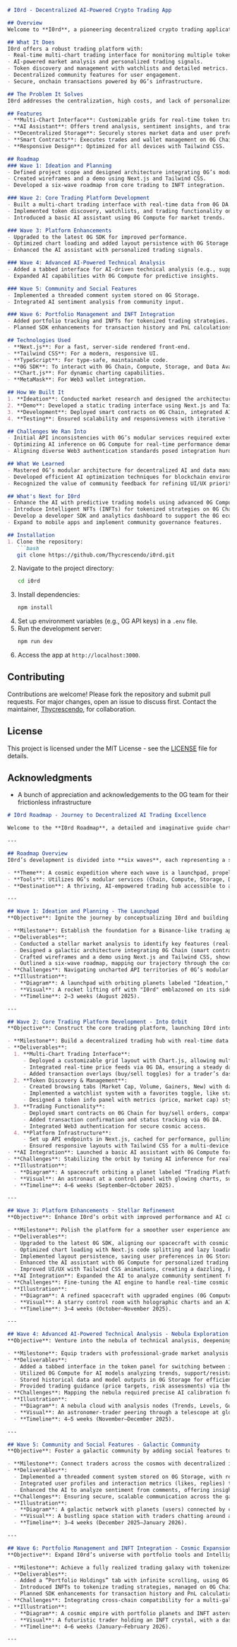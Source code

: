 ```markdown
# I0rd - Decentralized AI-Powered Crypto Trading App

## Overview
Welcome to **I0rd**, a pioneering decentralized crypto trading application built on 0G’s Modular Layer 1 blockchain. Inspired by platforms like Binance, I0rd integrates an AI assistant to deliver real-time market insights, personalized trading strategies, and a community-driven experience. Leveraging Next.js, Tailwind CSS, and TypeScript, this project aims to make AI a public good in the Web3 ecosystem. Check out the repository at [https://github.com/Thycrescendo/i0rd](https://github.com/Thycrescendo/i0rd).

## What It Does
I0rd offers a robust trading platform with:
- Real-time multi-chart trading interface for monitoring multiple tokens.
- AI-powered market analysis and personalized trading signals.
- Token discovery and management with watchlists and detailed metrics.
- Decentralized community features for user engagement.
- Secure, onchain transactions powered by 0G’s infrastructure.

## The Problem It Solves
I0rd addresses the centralization, high costs, and lack of personalized insights in traditional trading platforms. By utilizing 0G’s modular services (Chain, Compute, Storage, Data Availability), it provides a scalable, censorship-resistant solution, empowering users with accessible, AI-driven financial tools.

## Features
- **Multi-Chart Interface**: Customizable grids for real-time token tracking.
- **AI Assistant**: Offers trend analysis, sentiment insights, and trading strategies via 0G Compute.
- **Decentralized Storage**: Securely stores market data and user preferences on 0G Storage.
- **Smart Contracts**: Executes trades and wallet management on 0G Chain.
- **Responsive Design**: Optimized for all devices with Tailwind CSS.

## Roadmap
### Wave 1: Ideation and Planning
- Defined project scope and designed architecture integrating 0G’s modular services.
- Created wireframes and a demo using Next.js and Tailwind CSS.
- Developed a six-wave roadmap from core trading to INFT integration.

### Wave 2: Core Trading Platform Development
- Built a multi-chart trading interface with real-time data from 0G DA.
- Implemented token discovery, watchlists, and trading functionality on 0G Chain.
- Introduced a basic AI assistant using 0G Compute for market trends.

### Wave 3: Platform Enhancements
- Upgraded to the latest 0G SDK for improved performance.
- Optimized chart loading and added layout persistence with 0G Storage.
- Enhanced the AI assistant with personalized trading signals.

### Wave 4: Advanced AI-Powered Technical Analysis
- Added a tabbed interface for AI-driven technical analysis (e.g., support/resistance levels).
- Expanded AI capabilities with 0G Compute for predictive insights.

### Wave 5: Community and Social Features
- Implemented a threaded comment system stored on 0G Storage.
- Integrated AI sentiment analysis from community input.

### Wave 6: Portfolio Management and INFT Integration
- Added portfolio tracking and INFTs for tokenized trading strategies.
- Planned SDK enhancements for transaction history and PnL calculations.

## Technologies Used
- **Next.js**: For a fast, server-side rendered front-end.
- **Tailwind CSS**: For a modern, responsive UI.
- **TypeScript**: For type-safe, maintainable code.
- **0G SDK**: To interact with 0G Chain, Compute, Storage, and Data Availability.
- **Chart.js**: For dynamic charting capabilities.
- **MetaMask**: For Web3 wallet integration.

## How We Built It
1. **Ideation**: Conducted market research and designed the architecture with 0G’s modular services.
2. **Demo**: Developed a static trading interface using Next.js and Tailwind CSS.
3. **Development**: Deployed smart contracts on 0G Chain, integrated AI with 0G Compute, and stored data on 0G Storage.
4. **Testing**: Ensured scalability and responsiveness with iterative feedback.

## Challenges We Ran Into
- Initial API inconsistencies with 0G’s modular services required extensive debugging.
- Optimizing AI inference on 0G Compute for real-time performance demanded model tuning.
- Aligning diverse Web3 authentication standards posed integration hurdles.

## What We Learned
- Mastered 0G’s modular architecture for decentralized AI and data management.
- Developed efficient AI optimization techniques for blockchain environments.
- Recognized the value of community feedback for refining UI/UX priorities.

## What's Next for I0rd
- Enhance the AI with predictive trading models using advanced 0G Compute.
- Introduce Intelligent NFTs (INFTs) for tokenized strategies on 0G Chain.
- Develop a developer SDK and analytics dashboard to support the 0G ecosystem.
- Expand to mobile apps and implement community governance features.

## Installation
1. Clone the repository:
   ```bash
   git clone https://github.com/Thycrescendo/i0rd.git
   ```
2. Navigate to the project directory:
   ```bash
   cd i0rd
   ```
3. Install dependencies:
   ```bash
   npm install
   ```
4. Set up environment variables (e.g., 0G API keys) in a `.env` file.
5. Run the development server:
   ```bash
   npm run dev
   ```
6. Access the app at `http://localhost:3000`.

## Contributing
Contributions are welcome! Please fork the repository and submit pull requests. For major changes, open an issue to discuss first. Contact the maintainer, [Thycrescendo](https://github.com/Thycrescendo), for collaboration.

## License
This project is licensed under the MIT License - see the [LICENSE](LICENSE) file for details.

## Acknowledgments
- A bunch of appreciation and acknowledgements to the 0G team for their frictionless infrastructure





```markdown
# I0rd Roadmap - Journey to Decentralized AI Trading Excellence

Welcome to the **I0rd Roadmap**, a detailed and imaginative guide charting the evolution of our decentralized AI-powered crypto trading app built on 0G’s Modular Layer 1 blockchain. This roadmap is a creative blueprint, blending technical milestones with a vision to transform crypto trading into a public good. Below, we illustrate each wave with vivid descriptions, objectives, deliverables, and conceptual diagrams to inspire and guide our development journey.

---

## Roadmap Overview
I0rd’s development is divided into **six waves**, each representing a significant leap toward a fully functional, AI-driven trading ecosystem. Inspired by the cosmos of blockchain innovation, we envision I0rd as a stellar platform orbiting the 0G universe, with each wave launching us closer to the stars of decentralization and accessibility.

- **Theme**: A cosmic expedition where each wave is a launchpad, propelling I0rd through the galaxy of Web3.
- **Tools**: Utilizes 0G’s modular services (Chain, Compute, Storage, Data Availability) as our spacecraft’s engines.
- **Destination**: A thriving, AI-empowered trading hub accessible to all.

---

## Wave 1: Ideation and Planning - The Launchpad
**Objective**: Ignite the journey by conceptualizing I0rd and building a demo to test our cosmic vision.

- **Milestone**: Establish the foundation for a Binance-like trading app with an AI assistant.
- **Deliverables**:
  - Conducted a stellar market analysis to identify key features (real-time charts, AI insights).
  - Designed a galactic architecture integrating 0G Chain (smart contracts), 0G Compute (AI), 0G Storage (data), and 0G DA (real-time feeds).
  - Crafted wireframes and a demo using Next.js and Tailwind CSS, showcasing a static trading interface.
  - Outlined a six-wave roadmap, mapping our trajectory through the cosmos.
- **Challenges**: Navigating uncharted API territories of 0G’s modular services.
- **Illustration**:
  - **Diagram**: A launchpad with orbiting planets labeled "Ideation," "Demo," and "Roadmap," connected by a trajectory line to 0G’s modular services (depicted as stars: Chain, Compute, Storage, DA).
  - **Visual**: A rocket lifting off with "I0rd" emblazoned on its side, leaving a trail of code snippets.
  - **Timeline**: 2–3 weeks (August 2025).

---

## Wave 2: Core Trading Platform Development - Into Orbit
**Objective**: Construct the core trading platform, launching I0rd into orbit with functional trading capabilities.

- **Milestone**: Build a decentralized trading hub with real-time data and initial AI integration.
- **Deliverables**:
  1. **Multi-Chart Trading Interface**:
     - Deployed a customizable grid layout with Chart.js, allowing multi-token monitoring with dynamic adjustments.
     - Integrated real-time price feeds via 0G DA, ensuring a steady data stream from the cosmos.
     - Added transaction overlays (buy/sell toggles) for a trader’s dashboard view.
  2. **Token Discovery & Management**:
     - Created browsing tabs (Market Cap, Volume, Gainers, New) with data from 0G Storage.
     - Implemented a watchlist system with a favorites toggle, like stars in a personal constellation.
     - Designed a token info panel with metrics (price, market cap) styled with Tailwind CSS.
  3. **Trading Functionality**:
     - Deployed smart contracts on 0G Chain for buy/sell orders, compatible with MetaMask.
     - Added transaction confirmation and status tracking via 0G DA.
     - Integrated Web3 authentication for secure cosmic access.
  4. **Platform Infrastructure**:
     - Set up API endpoints in Next.js, cached for performance, pulling data from 0G Storage and DA.
     - Ensured responsive layouts with Tailwind CSS for a multi-device orbit.
- **AI Integration**: Launched a basic AI assistant with 0G Compute for market trend analysis.
- **Challenges**: Stabilizing the orbit by tuning AI inference for real-time performance.
- **Illustration**:
  - **Diagram**: A spacecraft orbiting a planet labeled "Trading Platform," with modules (Charts, Tokens, Trading) connected to 0G services (stars) via data streams.
  - **Visual**: An astronaut at a control panel with glowing charts, surrounded by a holographic 0G logo.
  - **Timeline**: 4–6 weeks (September–October 2025).

---

## Wave 3: Platform Enhancements - Stellar Refinement
**Objective**: Enhance I0rd’s orbit with improved performance and AI capabilities, refining our stellar presence.

- **Milestone**: Polish the platform for a smoother user experience and advanced AI features.
- **Deliverables**:
  - Upgraded to the latest 0G SDK, aligning our spacecraft with cosmic updates.
  - Optimized chart loading with Next.js code splitting and lazy loading for faster orbits.
  - Implemented layout persistence, saving user preferences in 0G Storage like a cosmic bookmark.
  - Enhanced the AI assistant with 0G Compute for personalized trading signals based on portfolio data.
  - Improved UI/UX with Tailwind CSS animations, creating a dazzling, Binance-like interface.
- **AI Integration**: Expanded the AI to analyze community sentiment from comments, processed via 0G Compute.
- **Challenges**: Fine-tuning the AI engine to handle real-time cosmic data streams.
- **Illustration**:
  - **Diagram**: A refined spacecraft with upgraded engines (0G Compute, Storage) orbiting a brighter star labeled "Enhanced Platform," with data flows depicted as comet tails.
  - **Visual**: A starry control room with holographic charts and an AI avatar guiding the crew.
  - **Timeline**: 3–4 weeks (October–November 2025).

---

## Wave 4: Advanced AI-Powered Technical Analysis - Nebula Exploration
**Objective**: Venture into the nebula of technical analysis, deepening I0rd’s AI-driven insights.

- **Milestone**: Equip traders with professional-grade market analysis tools.
- **Deliverables**:
  - Added a tabbed interface in the token panel for switching between info and AI technical analysis.
  - Utilized 0G Compute for AI models analyzing trends, support/resistance levels, and entry/exit points.
  - Stored historical data and model outputs in 0G Storage for efficient nebula navigation.
  - Provided trading guidance (price targets, risk assessments) via the AI assistant.
- **Challenges**: Mapping the nebula required precise AI calibration for complex patterns.
- **Illustration**:
  - **Diagram**: A nebula cloud with analysis nodes (Trends, Levels, Guidance) linked to 0G Compute and Storage, with a spaceship exploring its depths.
  - **Visual**: An astronomer-trader peering through a telescope at glowing market patterns.
  - **Timeline**: 4–5 weeks (November–December 2025).

---

## Wave 5: Community and Social Features - Galactic Community
**Objective**: Foster a galactic community by adding social features to I0rd’s ecosystem.

- **Milestone**: Connect traders across the cosmos with decentralized interaction.
- **Deliverables**:
  - Implemented a threaded comment system stored on 0G Storage, with recency/popularity sorting.
  - Integrated user profiles and interaction metrics (likes, replies) tracked on 0G Chain.
  - Enhanced the AI to analyze sentiment from comments, offering insights via 0G Compute.
- **Challenges**: Ensuring secure, scalable communication across the galaxy.
- **Illustration**:
  - **Diagram**: A galactic network with planets (users) connected by comment threads, linked to 0G Storage and Compute stars.
  - **Visual**: A bustling space station with traders chatting around a holographic comment board.
  - **Timeline**: 3–4 weeks (December 2025–January 2026).

---

## Wave 6: Portfolio Management and INFT Integration - Cosmic Expansion
**Objective**: Expand I0rd’s universe with portfolio tools and Intelligent NFTs (INFTs).

- **Milestone**: Achieve a fully realized trading galaxy with tokenized AI strategies.
- **Deliverables**:
  - Added a “Portfolio Holdings” tab with infinite scrolling, using 0G Chain for wallet data.
  - Introduced INFTs to tokenize trading strategies, managed on 0G Chain with metadata in 0G Storage.
  - Planned SDK enhancements for transaction history and PnL calculations via 0G Compute.
- **Challenges**: Integrating cross-chain compatibility for a multi-galactic reach.
- **Illustration**:
  - **Diagram**: A cosmic empire with portfolio planets and INFT asteroids orbiting a central 0G star, connected by data orbits.
  - **Visual**: A futuristic trader holding an INFT crystal, with a dashboard displaying portfolio stats.
  - **Timeline**: 4–6 weeks (January–February 2026).

---
